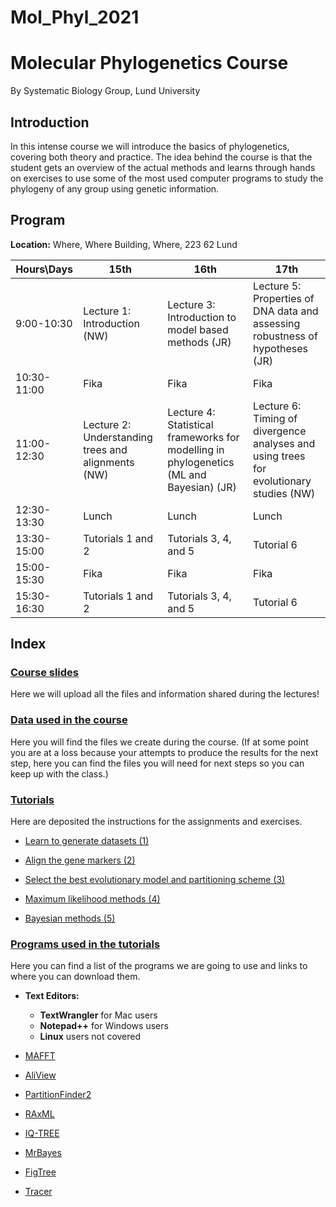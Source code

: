 # Mol_Phyl_2021

# **Molecular Phylogenetics Course**

By Systematic Biology Group, Lund University

## **Introduction**

In this intense course we will introduce the basics of phylogenetics, covering both theory and practice. The idea behind the course is that the student gets an overview of the actual methods and learns through hands on exercises to use some of the most used computer programs to study the phylogeny of any group using genetic information.

## **Program**

**Location:** Where, Where Building, Where, 223 62 Lund


| Hours\Days | 15th | 16th | 17th |
| ---------- | ---- | ---- | ---- |
| 9:00-10:30 | Lecture 1: Introduction (NW) | Lecture 3: Introduction to model based methods (JR) | Lecture 5: Properties of DNA data and assessing robustness of hypotheses (JR) |
| 10:30-11:00 | Fika | Fika | Fika |
| 11:00-12:30 | Lecture 2: Understanding trees and alignments (NW) | Lecture 4: Statistical frameworks for modelling in phylogenetics (ML and Bayesian) (JR) | Lecture 6: Timing of divergence analyses and using trees for evolutionary studies (NW) |
| 12:30-13:30 | Lunch | Lunch | Lunch |
| 13:30-15:00 | Tutorials 1 and 2 | Tutorials 3, 4, and 5 | Tutorial 6 |
| 15:00-15:30 | Fika | Fika | Fika |
| 15:30-16:30 | Tutorials 1 and 2 | Tutorials 3, 4, and 5 | Tutorial 6 |




## **Index**

### [Course slides](../../tree/master/Lectures)

Here we will upload all the files and information shared during the lectures!


### [Data used in the course](../../tree/master/Data/)

Here you will find the files we create during the course. (If at some point you are at a loss because your attempts to produce the results for the next step, here you can find the files you will need for next steps so you can keep up with the class.)


### [Tutorials](../../tree/master/Tutorials/)

Here are deposited the instructions for the assignments and exercises.


 * [Learn to generate datasets (1)](../../tree/master/Tutorials/1.DatasetManipulation/)
	
 * [Align the gene markers (2)](../../tree/master/Tutorials/2.Alignments/)
 
 * [Select the best evolutionary model and partitioning scheme (3)](../../tree/master/Tutorials/3.ModelSelection/)
 
 * [Maximum likelihood methods (4)](../../tree/master/Tutorials/4.MaximumLikelihood/)
 
 * [Bayesian methods (5)](../../tree/master/Tutorials/5.BayesianInference/)
 


### [Programs used in the tutorials](../../tree/master/Software/)

Here you can find a list of the programs we are going to use and links to where you can download them.
 
 * **Text Editors:**
   	- **TextWrangler** for Mac users
   	- **Notepad++** for Windows users
   	- **Linux** users not covered

 * [MAFFT](https://mafft.cbrc.jp/alignment/software/)

 * [AliView](http://www.ormbunkar.se/aliview/downloads/)

 * [PartitionFinder2](http://www.robertlanfear.com/partitionfinder/)

 * [RAxML](https://antonellilab.github.io/raxmlGUI/)

 * [IQ-TREE](http://www.iqtree.org/)
 
 * [MrBayes](http://nbisweden.github.io/MrBayes/)
	
 * [FigTree](http://tree.bio.ed.ac.uk/software/figtree/)

 * [Tracer](https://github.com/beast-dev/tracer/releases/tag/v1.7.1)


